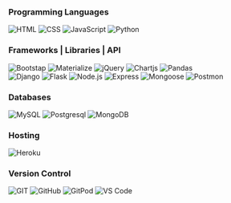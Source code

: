 <!--
**e-kai00/e-kai00** is a ✨ _special_ ✨ repository because its `README.md` (this file) appears on your GitHub profile.

Here are some ideas to get you started:

- 🔭 I’m currently working on ...
- 🌱 I’m currently learning ...
- 👯 I’m looking to collaborate on ...
- 🤔 I’m looking for help with ...
- 💬 Ask me about ...
- 📫 How to reach me: ...
- 😄 Pronouns: ...
- ⚡ Fun fact: ...
-->
### Programming Languages
![HTML](https://img.shields.io/badge/HTML-%23333333?logo=html5&logoColor=%23ffffff&labelColor=%23E34F26)
![CSS](https://img.shields.io/badge/CSS-%23333333?logo=css3&logoColor=%23ffffff&labelColor=%231572B6)
![JavaScript](https://img.shields.io/badge/JavaScript-%23333333?logo=javascript&logoColor=%23000000&labelColor=%23F7DF1E)
![Python](https://img.shields.io/badge/Python-%23333333?logo=python&logoColor=%23ffffcc&labelColor=%233776AB)

### Frameworks | Libraries | API
![Bootstap](https://img.shields.io/badge/Bootstap-%23333333?logo=bootstrap&logoColor=%23ffffff&labelColor=%237952B3)
![Materialize](https://img.shields.io/badge/Materialize-%23ef9a9a%20)
![jQuery](https://img.shields.io/badge/jQuery-%23333333?logo=jquery&logoColor=%23ffffff&labelColor=%230769AD)
![Chartjs](https://img.shields.io/badge/Chart.js-%23333333?logo=chartdotjs&logoColor=%23ffffff&labelColor=%23FF6384)
![Pandas](https://img.shields.io/badge/pandas-%23333333?logo=pandas&logoColor=%23150458&labelColor=%23ffffff)<br>
![Django](https://img.shields.io/badge/Django-%23333333?logo=django&logoColor=%23092E20&labelColor=%23ffffff)
![Flask](https://img.shields.io/badge/Flask-%23333333?logo=flask&logoColor=%23000000&labelColor=%23ffffff)
![Node.js](https://img.shields.io/badge/Node.js-%23333333?logo=nodedotjs&logoColor=%23ffffff&labelColor=%23339933)
![Express](https://img.shields.io/badge/Express-%23333333?logo=express&logoColor=%23000000&labelColor=%23ffffff)
![Mongoose](https://img.shields.io/badge/Mongoose-%23333333?logo=mongoose&logoColor=%23880000&labelColor=%23ffffff)
![Postmon](https://img.shields.io/badge/Postman-%23333333?logo=postman&logoColor=%23ffffff&labelColor=%23FF6C37)

### Databases
![MySQL](https://img.shields.io/badge/MySQL-%23333333?logo=mysql&logoColor=%23ffffff&labelColor=%234479A1)
![Postgresql](https://img.shields.io/badge/PostgreSQL-%23333333?logo=postgresql&logoColor=%23ffffff&labelColor=%234169E1)
![MongoDB](https://img.shields.io/badge/MongoDB-%23333333?logo=mongodb&logoColor=%23ffffff&labelColor=%2347A248)

### Hosting 
![Heroku](https://img.shields.io/badge/Heroku-%23333333?logo=heroku&logoColor=%23ffffff&labelColor=%23430098)

### Version Control 
![GIT](https://img.shields.io/badge/GIT-%23333333?logo=git&logoColor=%23ffffff&labelColor=%23F05032)
![GitHub](https://img.shields.io/badge/GitHub-%23333333?logo=github&logoColor=%23ffffff&labelColor=%23181717)
![GitPod](https://img.shields.io/badge/GitPod-%23333333?logo=gitpod&logoColor=%23ffffff&labelColor=%23FFAE33)
![VS Code](https://img.shields.io/badge/VS%20Code-%23333333?logo=visualstudiocode&logoColor=%23ffffff&labelColor=%23007ACC)






